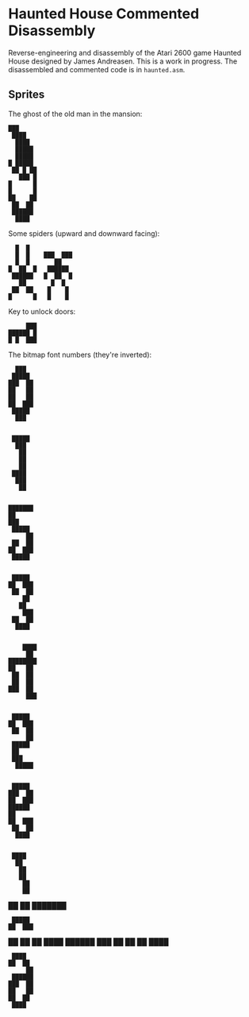 # Haunted House Commented Disassembly

Reverse-engineering and disassembly of the Atari 2600 game Haunted House designed by James Andreasen. This is a work in progress. The disassembled and commented code is in `haunted.asm`.

## Sprites

The ghost of the old man in the mansion:


    ███
     ████
      ████
      █████
      █████
    █ █████
     ██ █ ██
       ███ █
    █      █
    █      █
    ██    ██
     ██  ██
     ██████
      ████


Some spiders (upward and downward facing):


      █  █
      █  █    ███  ███
      █  █       ██
    █  ██  █   ██████
     ██████   █  ██  █
       ██       █  █
     ██  ██    █    █
    █      █   █    █


Key to unlock doors:


         ███
    ██████ █
    █ █  ███



The bitmap font numbers (they're inverted):


      ███
     █████
    ███  ██
    ██   ██
    ██   ██
    ██  ███
     █████
      ███


     █████
      ███
       ██
       ██
       ██
     ████
      ███
       ██


    ███████
    ██
    ███
     █████
         ██
     ██  ██
    ██  ███
     █████


     █████
    ██  ███
     ██  ██
        ██
       ██
        ███
     ██  ██
      ████


        ████
         ██
    ████████
    ██   ██
     ██  ██
     ██  ██
    ███  ██
         ███


     █████
    ██  ███
     ██  ██
         ██
     █████
     ██
     ███
      █████


     █████
    ███  ██
    ██  ███
    ██████
    ██
    ██  ███
     ██  ██
      ████


     ████
      ██
       ██
       ██
        ██
        ██
   ██    ██
    ███████


     █████
    ██  ███
   ██    ██
   ██  ████
    ██████
    ███  ██
    ██  ██
     ████


     ████
    ██  ██
         ██
     ██████
    ███  ██
    ██   ██
    ██  ██
     ████


